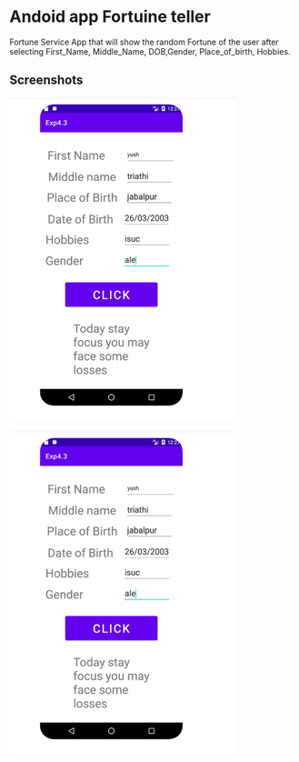 
# Andoid app Fortuine teller

Fortune Service App that will show
the random Fortune of the user after selecting
First_Name, Middle_Name, DOB,Gender,
Place_of_birth, Hobbies.


## Screenshots

![App Screenshot](https://github.com/Ayushtri441/FortuneApp/blob/main/app/src/main/res/Screenshot/Screenshot%202023-01-29%20094330.png?raw=true)

![App Screenshot](https://github.com/Ayushtri441/FortuneApp/blob/main/app/src/main/res/Screenshot/Screenshot%202023-01-29%20094330.png?raw=true)

